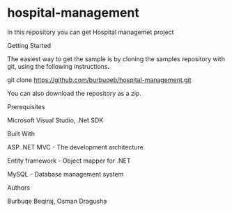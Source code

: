 # hospital-management

In this repository you can get Hospital managemet project

Getting Started

  The easiest way to get the sample is by cloning the samples repository with git, using the following instructions.

  git clone https://github.com/burbuqeb/hospital-management.git

  You can also download the repository as a zip.

Prerequisites

  Microsoft Visual Studio, .Net SDK 

Built With

  ASP .NET MVC  - The development architecture

  Entity framework - Object mapper for .NET

  MySQL - Database management system

Authors

  Burbuqe Beqiraj, Osman Dragusha

